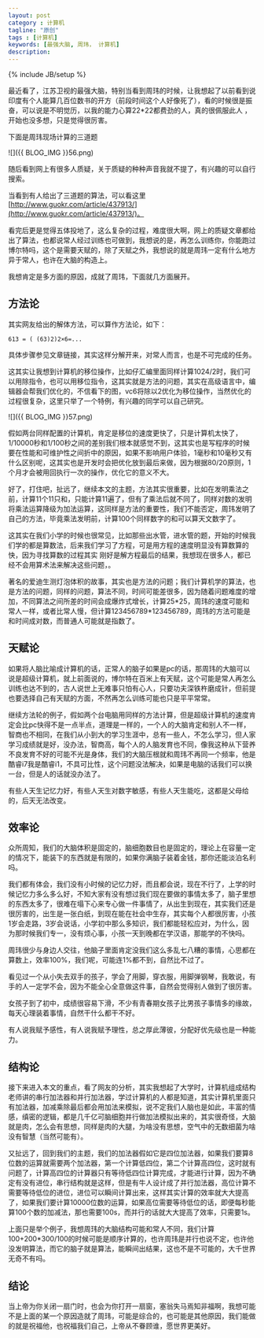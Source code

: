 ```yaml
---
layout: post
category : 计算机
tagline: "原创"
tags : [计算机]
keywords: [最强大脑, 周玮， 计算机]
description: 
---
```

{% include JB/setup %}

最近看了，江苏卫视的最强大脑，特别当看到周玮的时候，让我想起了以前看到说印度有个人能算几百位数书的开方（前段时间这个人好像死了），看的时候很是振奋，可以说是不明觉历，以我的能力心算22\*22都费劲的人，真的很佩服此人 ，开始也没多想，只是觉得很厉害。

下面是周玮现场计算的三道题

![]({{ BLOG_IMG }}56.png)

随后看到网上有很多人质疑，关于质疑的种种声音我就不提了，有兴趣的可以自行搜索。

当看到有人给出了三道题的算法，可以看这里[http://www.guokr.com/article/437913/](http://www.guokr.com/article/437913/)。

看完后更是觉得五体投地了，这么复杂的过程，难度很大啊，网上的质疑文章都给出了算法，也都说常人经过训练也可做到，我想说的是，再怎么训练你，你能跑过博尔特吗，这个是需要天赋的，除了天赋之外，我想说的就是周玮一定有什么地方异于常人，也许在大脑的构造上。

我想肯定是多方面的原因，成就了周玮，下面就几方面展开。

## 方法论 ##

其实网友给出的解体方法，可以算作方法论，如下：

	613 = ( (63)2)2×6=...

具体步骤参见文章链接，其实这样分解开来，对常人而言，也是不可完成的任务。

这其实让我想到计算机的移位操作，比如仔汇编里面同样计算1024/2时，我们可以用除指令，也可以用移位指令，这其实就是方法的问题，其实在高级语言中，编辑器会帮我们优化的，不信看下的图，vc6将除以2优化为移位操作，当然优化的过程很复杂，这里只举了一个特例，有兴趣的同学可以自己研究。

![]({{ BLOG_IMG }}57.png)

假如两台同样配置的计算机，肯定是移位的速度更快了，只是计算机太快了，1/10000秒和1/100秒之间的差别我们根本就感觉不到，这其实也是写程序的时候要在性能和可维护性之间折中的原因，如果不影响用户体验，1毫秒和10毫秒又有什么区别呢，这其实也是开发时会把优化放到最后来做，因为根据80/20原则，1个月才会被用回执行一次的操作，优化它的意义不大。

好了，打住吧，扯远了，继续本文的主题，方法其实很重要，比如在发明乘法之前，计算11个11只和，只能计算11遍了，但有了乘法后就不同了，同样对数的发明将乘法运算降级为加法运算，这同样是方法的重要性，我们不能否定，周玮发明了自己的方法，毕竟乘法发明前，计算100个同样数字的和可以算天文数字了。

这其实在我们小学的时候也很常见，比如那些出水管，进水管的题，开始的时候我们学的都是算数法，后来我们学习了方程，可是用方程的速度明显没有算数算的快，因为寻找算数的过程其实 刚好是解方程最后的结果，我想现在很多人，都已经不会用算术法来解决这些问题，。

著名的爱迪生测灯泡体积的故事，其实也是方法的问题；我们计算机学的算法，也是方法的问题，同样的问题，算法不同，时间可能差很多，因为随着问题难度的增加，不同算法之间所差的时间会成爆炸式增长，计算25\*25，周玮的速度可能和常人一样，或者比常人慢，但计算123456789\*123456789，周玮的方法可能是和时间成对数，而普通人可能就是指数了。

## 天赋论 ##

如果将人脑比喻成计算机的话，正常人的脑子如果是pc的话，那周玮的大脑可以说是超级计算机，就上前面说的，博尔特在百米上有天赋，这个可能是常人再怎么训练也达不到的，古人说世上无难事只怕有心人，只要功夫深铁杵磨成针，但前提也要选择自己有天赋的方面，不然再怎么训练可能也只是平平常常。

继续方法轮的例子，假如两个台电脑用同样的方法计算，但是超级计算机的速度肯定会比pc快得不是一点半点，道理是一样的，一个人的大脑肯定和别人不一样，智商也不相同，在我们从小到大的学习生涯中，总有一些人，不怎么学习，但人家学习成绩就是好，没办法，智商高，每个人的人脑发育也不同，像我这种从下营养不良发育不好的可能不光是身体，我们的大脑压根就和周玮不再同一个频率，他是酷睿i7我是酷睿i1，不具可比性，这个问题没法解决，如果是电脑的话我们可以换一台，但是人的话就没办法了。

有些人天生记忆力好，有些人天生对数字敏感，有些人天生能吃，这都是父母给的，后天无法改变。

## 效率论 ##

众所周知，我们的大脑体积是固定的，脑细胞数目也是固定的，理论上在容量一定的情况下，能装下的东西就是有限的，如果你满脑子装着金钱，那你还能淡泊名利吗。

我们都有体会，我们没有小时候的记忆力好，而且都会说，现在不行了，上学的时候记忆力多么多么好，不知大家有没有想过我们现在要做的事情太多了，脑子里想的东西太多了，很难在塌下心来专心做一件事情了，从出生到现在，其实我们还是很厉害的，出生是一张白纸，到现在能在社会中生存，其实每个人都很厉害，小孩1岁会走路，3岁会说话，小学初中那么多知识，我们都能轻松应对，为什么，因为那时候我们专一，没有烦心事，小孩一天到晚都在学汉语，那能学的不快吗。

周玮很少与身边人交往，他脑子里面肯定没我们这么多乱七八糟的事情，心思都在算数上，效率100%，我们呢，可能连1%都不到，自然比不过了。

看见过一个从小失去双手的孩子，学会了用脚，穿衣服，用脚弹钢琴，我敢说，有手的人一定学不会，因为不能全心全意做这件事，自然会觉得别人做到了很厉害。

女孩子到了初中，成绩很容易下滑，不少有青春期女孩子比男孩子事情多的缘故，每天心理装着事情，自然干什么都干不好。

有人说我赋予感性，有人说我赋予理性，总之厚此薄彼，分配好优先级也是一种能力。

## 结构论 ##

接下来进入本文的重点，看了网友的分析，其实我想起了大学时，计算机组成结构老师讲的串行加法器和并行加法器，学过计算机的人都是知道，其实计算机里面只有加法器，加减乘除最后都会用加法来模拟，说不定我们人脑也是如此，丰富的情感，缜密的逻辑，都是几千亿可脑细胞并行做加法模拟出来的，其实很奇怪，大脑就是肉，怎么会有思想，同样是肉的大腿，为啥没有思想，空气中的无数细菌为啥没有智慧（当然可能有）。

又扯远了，回到我们的主题，我们的加法器假如它是四位加法器，如果我们要算8位数的运算就需要两个加法器，第一个计算低四位，第二个计算高四位，这时就有问题了，计算高四位的计算器只有等待低四位计算完成，才能进行计算，因为不确定有没有进位，串行结构就是这样，但是有牛人设计成了并行加法器，高位计算不需要等待低位的进位，进位可以瞬间计算出来，这样其实计算的效率就大大提高了，如果我们要计算10000位数的运算，如果高位需要等待低位的话，即便每秒能算100个数的加减法，那也需要100s，而并行的话就大大提高了效率，只需要1s。

上面只是举个例子，我想周玮的大脑结构可能和常人不同，我们计算100+200\*300/100的时候可能是顺序计算的，也许周玮是并行也说不定，也许他没发明算法，而它的脑子就是算法，能瞬间出结果，这也不是不可能的，大千世界无奇不有吗。

## 结论 ##

当上帝为你关闭一扇门时，也会为你打开一扇窗，塞翁失马焉知非福啊，我想可能不是上面的某一个原因造就了周玮，可能是综合的，也可能是其他原因，我们能做的就是祝福他，也祝福我们自己，上帝从不眷顾谁，愿世界更美好。

 

 

 